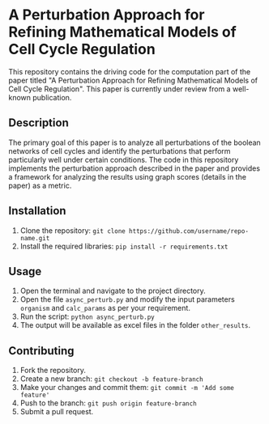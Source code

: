 # A Perturbation Approach for Refining Mathematical Models of Cell Cycle Regulation

This repository contains the driving code for the computation part of the paper titled "A Perturbation Approach for Refining Mathematical Models of Cell Cycle Regulation". This paper is currently under review from a well-known publication.

## Description

The primary goal of this paper is to analyze all perturbations of the boolean networks of cell cycles and identify the perturbations that perform particularly well under certain conditions. The code in this repository implements the perturbation approach described in the paper and provides a framework for analyzing the results using graph scores (details in the paper) as a metric.

## Installation

1. Clone the repository: `git clone https://github.com/username/repo-name.git`
2. Install the required libraries: `pip install -r requirements.txt`

## Usage

1. Open the terminal and navigate to the project directory.
2. Open the file `async_perturb.py` and modify the input parameters `organism` and `calc_params` as per your requirement.
3. Run the script: `python async_perturb.py`
4. The output will be available as excel files in the folder `other_results`.

## Contributing

1. Fork the repository.
2. Create a new branch: `git checkout -b feature-branch`
3. Make your changes and commit them: `git commit -m 'Add some feature'`
4. Push to the branch: `git push origin feature-branch`
5. Submit a pull request.

